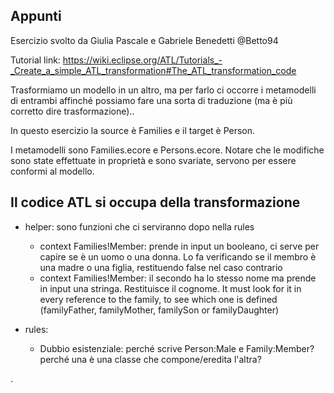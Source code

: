 ## Appunti

Esercizio svolto da Giulia Pascale e Gabriele Benedetti @Betto94

Tutorial link: https://wiki.eclipse.org/ATL/Tutorials_-_Create_a_simple_ATL_transformation#The_ATL_transformation_code

Trasformiamo un modello in un altro, ma per farlo ci occorre i metamodelli di entrambi affinché possiamo fare una sorta di traduzione (ma è più corretto dire trasformazione)..

In questo esercizio la source è Families e il target è Person.

I metamodelli sono Families.ecore e Persons.ecore. Notare che le modifiche sono state effettuate in proprietà e sono svariate, servono per essere conformi al modello.

## Il codice ATL si occupa della transformazione

- helper: sono funzioni che ci serviranno dopo nella rules
	- context Families!Member: prende in input un booleano, ci serve per capire se è un uomo o una donna. Lo fa verificando se il membro è una madre o una figlia, restituendo false nel caso contrario
	- context Families!Member: il secondo ha lo stesso nome ma prende in input una stringa. Restituisce il cognome.  It must look for it in every reference to the family, to see which one is defined (familyFather, familyMother, familySon or familyDaughter)

- rules: 
	- Dubbio esistenziale: perché scrive Person:Male e Family:Member? perché una è una classe che compone/eredita l'altra?
	
.
